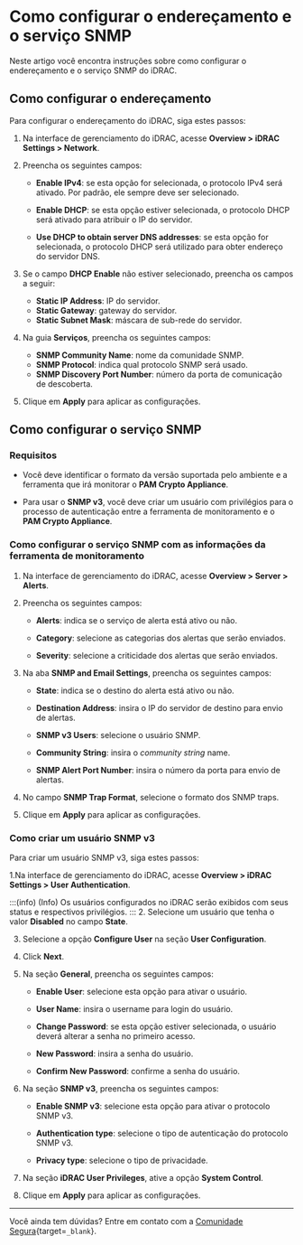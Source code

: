 # Como configurar o endereçamento e o  serviço SNMP

Neste artigo você encontra instruções sobre como configurar o endereçamento e o serviço SNMP do iDRAC. 


## Como configurar o endereçamento

Para configurar o endereçamento do iDRAC, siga estes passos:

1. Na interface de gerenciamento do iDRAC, acesse  **Overview > iDRAC Settings > Network**.
2. Preencha os seguintes campos:
    * **Enable IPv4**: se esta opção for selecionada, o protocolo IPv4 será ativado. Por padrão, ele sempre deve ser selecionado.

    * **Enable DHCP**: se esta opção estiver selecionada, o protocolo DHCP será ativado para atribuir o IP do servidor.
    * **Use DHCP to obtain server DNS addresses**: se esta opção for selecionada, o protocolo DHCP será utilizado para obter endereço do servidor DNS.


3. Se o campo **DHCP Enable** não estiver selecionado, preencha os campos a seguir:

    * **Static IP Address**: IP do servidor.
    * **Static Gateway**: gateway do servidor.
    * **Static Subnet Mask**: máscara de sub-rede do servidor.

4. Na guia **Serviços**, preencha os seguintes campos:


    * **SNMP Community Name**: nome da comunidade SNMP.
    * **SNMP Protocol**: indica qual protocolo SNMP será usado.
    * **SNMP Discovery Port Number**: número da porta de comunicação de descoberta.


5. Clique em **Apply** para aplicar as configurações.

## Como configurar o serviço SNMP

### Requisitos 

* Você deve identificar o formato da versão suportada pelo ambiente e a ferramenta que irá monitorar o **PAM Crypto Appliance**. 


* Para usar o **SNMP v3**, você deve criar um usuário com privilégios para o processo de autenticação entre a ferramenta de monitoramento e o **PAM Crypto Appliance**.




### Como configurar o serviço SNMP com as informações da ferramenta de monitoramento


1. Na interface de gerenciamento do iDRAC, acesse **Overview > Server > Alerts**.
2. Preencha os seguintes campos:
    * **Alerts**: indica se o serviço de alerta está ativo ou não.

    * **Category**: selecione as categorias dos alertas que serão enviados.

    * **Severity**: selecione a criticidade dos alertas que serão enviados.


3. Na aba **SNMP and Email Settings**, preencha os seguintes campos:
    *  **State**: indica se o destino do alerta está ativo ou não.
    *  **Destination Address**: insira o IP do servidor de destino para envio de alertas.

    *  **SNMP v3 Users**: selecione o usuário SNMP.
    *  **Community String**: insira o *community string* name.
    *  **SNMP Alert Port Number**: insira o número da porta para envio de alertas. 


4. No campo **SNMP Trap Format**, selecione o formato dos SNMP traps.

5. Clique em **Apply** para aplicar as configurações.

### Como criar um usuário SNMP v3

Para criar um usuário SNMP v3, siga estes passos:

1.Na interface de gerenciamento do iDRAC, acesse  **Overview > iDRAC Settings > User Authentication**.

:::(info) (Info)
Os usuários configurados no iDRAC serão exibidos com seus status e respectivos privilégios.
:::
2. Selecione um usuário que tenha o valor **Disabled** no campo **State**.

3. Selecione a opção **Configure User** na seção **User Configuration**.
4. Click **Next**.
5. Na seção **General**, preencha os seguintes campos:
    * **Enable User**: selecione esta opção para ativar o usuário.
    * **User Name**: insira o username para login do usuário.
    * **Change Password**: se esta opção estiver selecionada, o usuário deverá alterar a senha no primeiro acesso.

    * **New Password**: insira a senha do usuário.
    * **Confirm New Password**: confirme a senha do usuário.


6. Na seção **SNMP v3**, preencha os seguintes campos:

    * **Enable SNMP v3**: selecione esta opção para ativar o protocolo SNMP v3.

    * **Authentication type**: selecione o tipo de autenticação do protocolo SNMP v3.

    * **Privacy type**: selecione o tipo de privacidade.


7. Na seção **iDRAC User Privileges**, ative a opção **System Control**.
8. Clique em **Apply** para aplicar as configurações.


* * *
Você ainda tem dúvidas? Entre em contato com a [Comunidade Segura](https://community.Segura.io/){target=`_blank`}.
